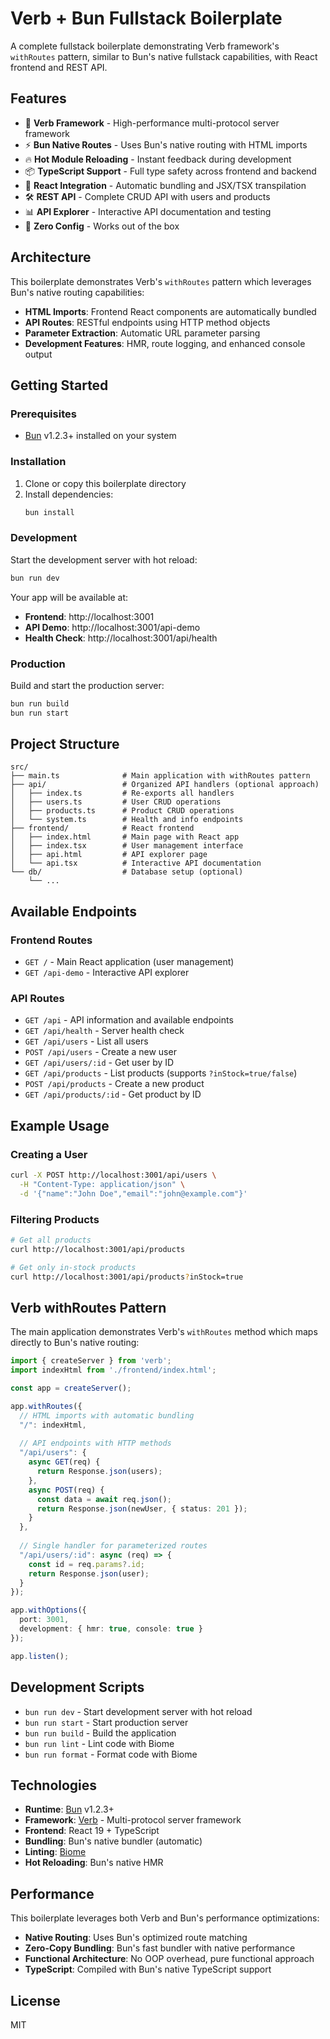 # Verb + Bun Fullstack Boilerplate

A complete fullstack boilerplate demonstrating Verb framework's `withRoutes` pattern, similar to Bun's native fullstack capabilities, with React frontend and REST API.

## Features

- 🚀 **Verb Framework** - High-performance multi-protocol server framework
- ⚡ **Bun Native Routes** - Uses Bun's native routing with HTML imports  
- 🔥 **Hot Module Reloading** - Instant feedback during development
- 📦 **TypeScript Support** - Full type safety across frontend and backend
- 🎯 **React Integration** - Automatic bundling and JSX/TSX transpilation
- 🛠️ **REST API** - Complete CRUD API with users and products
- 📊 **API Explorer** - Interactive API documentation and testing
- 🎨 **Zero Config** - Works out of the box

## Architecture

This boilerplate demonstrates Verb's `withRoutes` pattern which leverages Bun's native routing capabilities:

- **HTML Imports**: Frontend React components are automatically bundled
- **API Routes**: RESTful endpoints using HTTP method objects
- **Parameter Extraction**: Automatic URL parameter parsing
- **Development Features**: HMR, route logging, and enhanced console output

## Getting Started

### Prerequisites

- [Bun](https://bun.sh) v1.2.3+ installed on your system

### Installation

1. Clone or copy this boilerplate directory
2. Install dependencies:
   ```bash
   bun install
   ```

### Development

Start the development server with hot reload:

```bash
bun run dev
```

Your app will be available at:
- **Frontend**: http://localhost:3001
- **API Demo**: http://localhost:3001/api-demo
- **Health Check**: http://localhost:3001/api/health

### Production

Build and start the production server:

```bash
bun run build
bun run start
```

## Project Structure

```
src/
├── main.ts              # Main application with withRoutes pattern
├── api/                 # Organized API handlers (optional approach)
│   ├── index.ts         # Re-exports all handlers
│   ├── users.ts         # User CRUD operations
│   ├── products.ts      # Product CRUD operations  
│   └── system.ts        # Health and info endpoints
├── frontend/            # React frontend
│   ├── index.html       # Main page with React app
│   ├── index.tsx        # User management interface
│   ├── api.html         # API explorer page
│   └── api.tsx          # Interactive API documentation
└── db/                  # Database setup (optional)
    └── ...
```

## Available Endpoints

### Frontend Routes
- `GET /` - Main React application (user management)
- `GET /api-demo` - Interactive API explorer

### API Routes
- `GET /api` - API information and available endpoints
- `GET /api/health` - Server health check
- `GET /api/users` - List all users
- `POST /api/users` - Create a new user
- `GET /api/users/:id` - Get user by ID
- `GET /api/products` - List products (supports `?inStock=true/false`)
- `POST /api/products` - Create a new product
- `GET /api/products/:id` - Get product by ID

## Example Usage

### Creating a User
```bash
curl -X POST http://localhost:3001/api/users \
  -H "Content-Type: application/json" \
  -d '{"name":"John Doe","email":"john@example.com"}'
```

### Filtering Products
```bash
# Get all products
curl http://localhost:3001/api/products

# Get only in-stock products
curl http://localhost:3001/api/products?inStock=true
```

## Verb withRoutes Pattern

The main application demonstrates Verb's `withRoutes` method which maps directly to Bun's native routing:

```typescript
import { createServer } from 'verb';
import indexHtml from './frontend/index.html';

const app = createServer();

app.withRoutes({
  // HTML imports with automatic bundling
  "/": indexHtml,
  
  // API endpoints with HTTP methods
  "/api/users": {
    async GET(req) {
      return Response.json(users);
    },
    async POST(req) {
      const data = await req.json();
      return Response.json(newUser, { status: 201 });
    }
  },
  
  // Single handler for parameterized routes  
  "/api/users/:id": async (req) => {
    const id = req.params?.id;
    return Response.json(user);
  }
});

app.withOptions({
  port: 3001,
  development: { hmr: true, console: true }
});

app.listen();
```

## Development Scripts

- `bun run dev` - Start development server with hot reload
- `bun run start` - Start production server  
- `bun run build` - Build the application
- `bun run lint` - Lint code with Biome
- `bun run format` - Format code with Biome

## Technologies

- **Runtime**: [Bun](https://bun.sh) v1.2.3+
- **Framework**: [Verb](https://github.com/wess/verb) - Multi-protocol server framework
- **Frontend**: React 19 + TypeScript
- **Bundling**: Bun's native bundler (automatic)
- **Linting**: [Biome](https://biomejs.dev)
- **Hot Reloading**: Bun's native HMR

## Performance

This boilerplate leverages both Verb and Bun's performance optimizations:

- **Native Routing**: Uses Bun's optimized route matching
- **Zero-Copy Bundling**: Bun's fast bundler with native performance
- **Functional Architecture**: No OOP overhead, pure functional approach
- **TypeScript**: Compiled with Bun's native TypeScript support

## License

MIT
